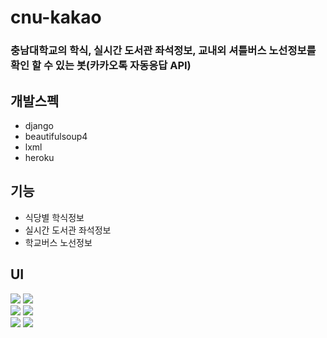 # cnu-kakao
### 충남대학교의 학식, 실시간 도서관 좌석정보, 교내외 셔틀버스 노선정보를 확인 할 수 있는 봇(카카오톡 자동응답 API)

## 개발스펙
* django
* beautifulsoup4
* lxml
* heroku

## 기능
* 식당별 학식정보
* 실시간 도서관 좌석정보
* 학교버스 노선정보

## UI
![](https://github.com/Tadoya/tadoya.github.io/blob/master/images/cnubot/1.jpeg?raw=true) 
![](https://github.com/Tadoya/tadoya.github.io/blob/master/images/cnubot/2.jpeg?raw=true)  
![](https://github.com/Tadoya/tadoya.github.io/blob/master/images/cnubot/3.jpeg?raw=true) 
![](https://github.com/Tadoya/tadoya.github.io/blob/master/images/cnubot/4.jpeg?raw=true)  
![](https://github.com/Tadoya/tadoya.github.io/blob/master/images/cnubot/5.jpeg?raw=true) 
![](https://github.com/Tadoya/tadoya.github.io/blob/master/images/cnubot/6.jpeg?raw=true)
